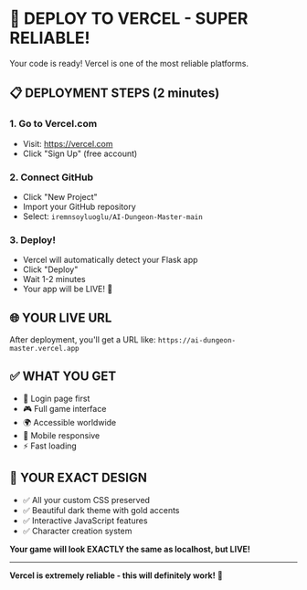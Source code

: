 # 🚀 DEPLOY TO VERCEL - SUPER RELIABLE!

Your code is ready! Vercel is one of the most reliable platforms.

## 📋 DEPLOYMENT STEPS (2 minutes)

### 1. Go to Vercel.com
- Visit: https://vercel.com
- Click "Sign Up" (free account)

### 2. Connect GitHub
- Click "New Project"
- Import your GitHub repository
- Select: `iremnsoyluoglu/AI-Dungeon-Master-main`

### 3. Deploy!
- Vercel will automatically detect your Flask app
- Click "Deploy"
- Wait 1-2 minutes
- Your app will be LIVE! 🎉

## 🌐 YOUR LIVE URL
After deployment, you'll get a URL like:
`https://ai-dungeon-master.vercel.app`

## ✅ WHAT YOU GET
- 🔐 Login page first
- 🎮 Full game interface
- 🌍 Accessible worldwide
- 📱 Mobile responsive
- ⚡ Fast loading

## 🎯 YOUR EXACT DESIGN
- ✅ All your custom CSS preserved
- ✅ Beautiful dark theme with gold accents
- ✅ Interactive JavaScript features
- ✅ Character creation system

**Your game will look EXACTLY the same as localhost, but LIVE!**

---
**Vercel is extremely reliable - this will definitely work!** 🚀
